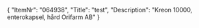 {
  "ItemNr": "064938",
  "Title": "test",
  "Description": "Kreon 10000, enterokapsel, hård Orifarm AB"
}